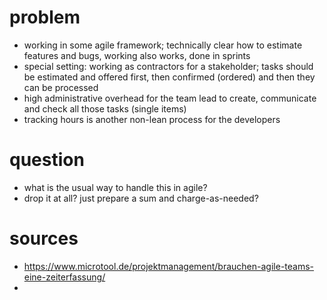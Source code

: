 # problem
* working in some agile framework; technically clear how to estimate features and bugs, working also works, done in sprints
* special setting: working as contractors for a stakeholder; tasks should be estimated and offered first, then confirmed (ordered) and then they can be processed
* high administrative overhead for the team lead to create, communicate and check all those tasks (single items)
* tracking hours is another non-lean process for the developers

# question
* what is the usual way to handle this in agile?
* drop it at all? just prepare a sum and charge-as-needed?

# sources
* https://www.microtool.de/projektmanagement/brauchen-agile-teams-eine-zeiterfassung/
* 
